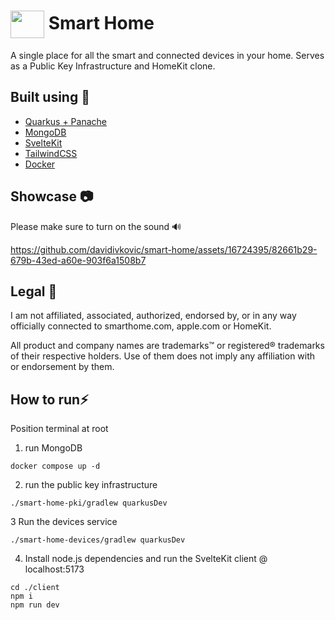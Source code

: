 <h1><img src="https://github.com/davidivkovic/smart-home/assets/16724395/914ba50e-a64d-4338-894a-437c842d3b6d" align="center" width="54" height="44"/> Smart Home </h1> 

A single place for all the smart and connected devices in your home. Serves as a Public Key Infrastructure and HomeKit clone.

## Built using 🔧

- [Quarkus + Panache](https://quarkus.io/)
- [MongoDB](https://mongodb.com/)
- [SvelteKit](https://kit.svelte.dev) 
- [TailwindCSS](https://tailwindcss.com/)
- [Docker](https://www.docker.com/)

## Showcase 📷
Please make sure to turn on the sound 🔊

https://github.com/davidivkovic/smart-home/assets/16724395/82661b29-679b-43ed-a60e-903f6a1508b7

## Legal 💼
I am not affiliated, associated, authorized, endorsed by, or in any way officially connected to smarthome.com, apple.com or HomeKit.

All product and company names are trademarks™ or registered® trademarks of their respective holders. Use of them does not imply any affiliation with or endorsement by them.

## How to run⚡

Position terminal at root
1. run MongoDB
```
docker compose up -d
```
2. run the public key infrastructure
```
./smart-home-pki/gradlew quarkusDev
```
3 Run the devices service
```
./smart-home-devices/gradlew quarkusDev
```
4. Install node.js dependencies and run the SvelteKit client @ localhost:5173
```
cd ./client
npm i
npm run dev
```
